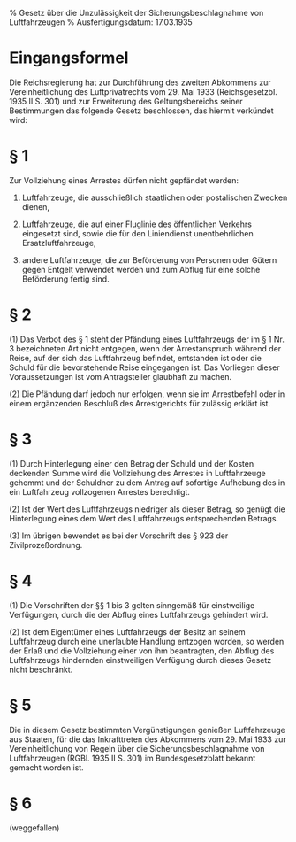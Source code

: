 % Gesetz über die Unzulässigkeit der Sicherungsbeschlagnahme von Luftfahrzeugen
% Ausfertigungsdatum: 17.03.1935
 
# Eingangsformel

Die Reichsregierung hat zur Durchführung des zweiten Abkommens zur Vereinheitlichung des Luftprivatrechts vom 29. Mai 1933 (Reichsgesetzbl. 1935 II S. 301) und zur Erweiterung des Geltungsbereichs seiner Bestimmungen das folgende Gesetz beschlossen, das hiermit verkündet wird:

# § 1

Zur Vollziehung eines Arrestes dürfen nicht gepfändet werden:

1. Luftfahrzeuge, die ausschließlich staatlichen oder postalischen Zwecken dienen,

2. Luftfahrzeuge, die auf einer Fluglinie des öffentlichen Verkehrs eingesetzt sind, sowie die für den Liniendienst unentbehrlichen Ersatzluftfahrzeuge,

3. andere Luftfahrzeuge, die zur Beförderung von Personen oder Gütern gegen Entgelt verwendet werden und zum Abflug für eine solche Beförderung fertig sind.

# § 2

(1) Das Verbot des § 1 steht der Pfändung eines Luftfahrzeugs der im § 1 Nr. 3 bezeichneten Art nicht entgegen, wenn der Arrestanspruch während der Reise, auf der sich das Luftfahrzeug befindet, entstanden ist oder die Schuld für die bevorstehende Reise eingegangen ist. Das Vorliegen dieser Voraussetzungen ist vom Antragsteller glaubhaft zu machen.

(2) Die Pfändung darf jedoch nur erfolgen, wenn sie im Arrestbefehl oder in einem ergänzenden Beschluß des Arrestgerichts für zulässig erklärt ist.

# § 3

(1) Durch Hinterlegung einer den Betrag der Schuld und der Kosten deckenden Summe wird die Vollziehung des Arrestes in Luftfahrzeuge gehemmt und der Schuldner zu dem Antrag auf sofortige Aufhebung des in ein Luftfahrzeug vollzogenen Arrestes berechtigt.

(2) Ist der Wert des Luftfahrzeugs niedriger als dieser Betrag, so genügt die Hinterlegung eines dem Wert des Luftfahrzeugs entsprechenden Betrags.

(3) Im übrigen bewendet es bei der Vorschrift des § 923 der Zivilprozeßordnung.

# § 4

(1) Die Vorschriften der §§ 1 bis 3 gelten sinngemäß für einstweilige Verfügungen, durch die der Abflug eines Luftfahrzeugs gehindert wird.

(2) Ist dem Eigentümer eines Luftfahrzeugs der Besitz an seinem Luftfahrzeug durch eine unerlaubte Handlung entzogen worden, so werden der Erlaß und die Vollziehung einer von ihm beantragten, den Abflug des Luftfahrzeugs hindernden einstweiligen Verfügung durch dieses Gesetz nicht beschränkt.

# § 5

Die in diesem Gesetz bestimmten Vergünstigungen genießen Luftfahrzeuge aus Staaten, für die das Inkrafttreten des Abkommens vom 29. Mai 1933 zur Vereinheitlichung von Regeln über die Sicherungsbeschlagnahme von Luftfahrzeugen (RGBl. 1935 II S. 301) im Bundesgesetzblatt bekannt gemacht worden ist.

# § 6

(weggefallen)
